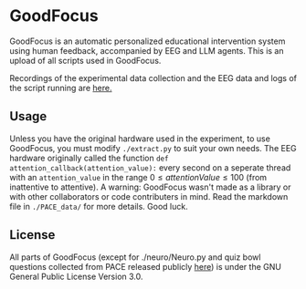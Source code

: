 # GoodFocus

GoodFocus is an automatic personalized educational intervention system using human feedback, accompanied by EEG and LLM agents. This is an upload of all scripts used in GoodFocus. 

Recordings of the experimental data collection and the EEG data and logs of the script running are [here.](https://drive.google.com/drive/folders/13nDVU8tmVHbasHnjL6Imr7m3hWpLcV1_?usp=sharing)

## Usage 

Unless you have the original hardware used in the experiment, to use GoodFocus, you must modify ```./extract.py``` to suit your own needs. The EEG hardware originally called the function ```def attention_callback(attention_value):``` every second on a seperate thread with an ```attention_value``` in the range $0\le attentionValue\le 100$ (from inattentive to attentive). A warning: GoodFocus wasn't made as a library or with other collaborators or code contributers in mind. Read the markdown file in ```./PACE_data/``` for more details. Good luck.

## License

All parts of GoodFocus (except for ./neuro/Neuro.py and quiz bowl questions collected from PACE released publicly [here](https://quizbowlpackets.com/)) is under the GNU General Public License Version 3.0.
